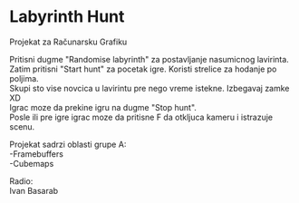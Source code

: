 # Labyrinth Hunt
Projekat za Računarsku Grafiku  

Pritisni dugme "Randomise labyrinth" za postavljanje nasumicnog lavirinta.  
Zatim pritisni "Start hunt" za pocetak igre. Koristi strelice za hodanje po poljima.  
Skupi sto vise novcica u lavirintu pre nego vreme istekne. Izbegavaj zamke XD  
Igrac moze da prekine igru na dugme "Stop hunt".  
Posle ili pre igre igrac moze da pritisne F da otkljuca kameru i istrazuje scenu.  

Projekat sadrzi oblasti grupe A:  
-Framebuffers  
-Cubemaps  

Radio:  
    Ivan Basarab
